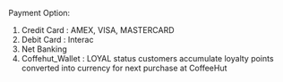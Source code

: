 Payment Option:
1. Credit Card : AMEX, VISA, MASTERCARD
2. Debit Card : Interac
3. Net Banking 
4. Coffehut_Wallet : LOYAL status customers accumulate loyalty points converted into currency for next purchase at CoffeeHut
